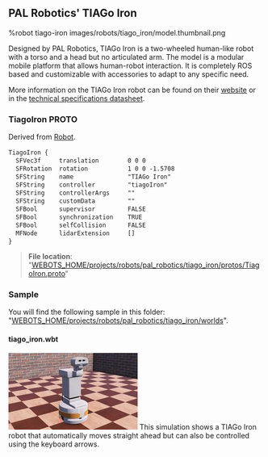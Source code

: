 ## PAL Robotics' TIAGo Iron

%robot tiago-iron images/robots/tiago_iron/model.thumbnail.png

Designed by PAL Robotics, TIAGo Iron is a two-wheeled human-like robot with a torso and a head but no articulated arm.
The model is a modular mobile platform that allows human-robot interaction. It is completely ROS based and customizable with accessories to adapt to any specific need.

More information on the TIAGo Iron robot can be found on their [website](http://pal-robotics.com/robots/tiago/) or in the [technical specifications datasheet](http://pal-robotics.com/wp-content/uploads/2019/07/Datasheet_TIAGo_Complete.pdf).

### TiagoIron PROTO

Derived from [Robot](../reference/robot.md).

```
TiagoIron {
  SFVec3f     translation        0 0 0
  SFRotation  rotation           1 0 0 -1.5708
  SFString    name               "TIAGo Iron"
  SFString    controller         "tiagoIron"
  SFString    controllerArgs     ""
  SFString    customData         ""
  SFBool      supervisor         FALSE
  SFBool      synchronization    TRUE
  SFBool      selfCollision      FALSE
  MFNode      lidarExtension     []
}
```

> **File location**: "[WEBOTS\_HOME/projects/robots/pal\_robotics/tiago\_iron/protos/TiagoIron.proto](https://github.com/cyberbotics/webots/tree/master/projects/robots/pal_robotics/tiago_iron/protos/TiagoIron.proto)"

### Sample

You will find the following sample in this folder: "[WEBOTS\_HOME/projects/robots/pal\_robotics/tiago\_iron/worlds](https://github.com/cyberbotics/webots/tree/master/projects/robots/pal_robotics/tiago_iron/worlds)".

#### tiago\_iron.wbt

![tiago_iron.wbt.png](images/robots/tiago_iron/tiago_iron.wbt.thumbnail.jpg) This simulation shows a TIAGo Iron robot that automatically moves straight ahead but can also be controlled using the keyboard arrows.
